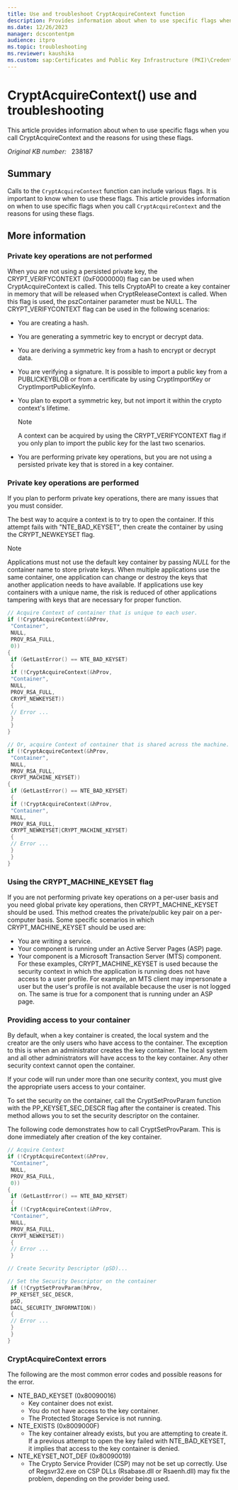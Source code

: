```yaml
---
title: Use and troubleshoot CryptAcquireContext function
description: Provides information about when to use specific flags when you call CryptAcquireContext and the reasons for using these flags.
ms.date: 12/26/2023
manager: dcscontentpm
audience: itpro
ms.topic: troubleshooting
ms.reviewer: kaushika
ms.custom: sap:Certificates and Public Key Infrastructure (PKI)\Credential Roaming and Certificate-based authentication, csstroubleshoot
---
```

# CryptAcquireContext() use and troubleshooting

This article provides information about when to use specific flags when you call CryptAcquireContext and the reasons for using these flags.

_Original KB number:_ &nbsp; 238187

## Summary

Calls to the `CryptAcquireContext` function can include various flags. It is important to know when to use these flags. This article provides information on when to use specific flags when you call `CryptAcquireContext` and the reasons for using these flags.

## More information

### Private key operations are not performed

When you are not using a persisted private key, the CRYPT_VERIFYCONTEXT (0xF0000000) flag can be used when CryptAcquireContext is called. This tells CryptoAPI to create a key container in memory that will be released when CryptReleaseContext is called. When this flag is used, the pszContainer parameter must be NULL. The CRYPT_VERIFYCONTEXT flag can be used in the following scenarios:

- You are creating a hash.
- You are generating a symmetric key to encrypt or decrypt data.
- You are deriving a symmetric key from a hash to encrypt or decrypt data.
- You are verifying a signature. It is possible to import a public key from a PUBLICKEYBLOB or from a certificate by using CryptImportKey or CryptImportPublicKeyInfo.
- You plan to export a symmetric key, but not import it within the crypto context's lifetime.

    > [!NOTE]
    > A context can be acquired by using the CRYPT_VERIFYCONTEXT flag if you only plan to import the public key for the last two scenarios.

- You are performing private key operations, but you are not using a persisted private key that is stored in a key container.

### Private key operations are performed

If you plan to perform private key operations, there are many issues that you must consider.

The best way to acquire a context is to try to open the container. If this attempt fails with "NTE_BAD_KEYSET", then create the container by using the CRYPT_NEWKEYSET flag.

> [!NOTE]
> Applications must not use the default key container by passing *NULL* for the container name to store private keys. When multiple applications use the same container, one application can change or destroy the keys that another application needs to have available. If applications use key containers with a unique name, the risk is reduced of other applications tampering with keys that are necessary for proper function.

```cpp
// Acquire Context of container that is unique to each user.
if (!CryptAcquireContext(&hProv,  
 "Container",  
 NULL,  
 PROV_RSA_FULL,  
 0))
{
 if (GetLastError() == NTE_BAD_KEYSET)
 {
 if (!CryptAcquireContext(&hProv,  
 "Container",  
 NULL,  
 PROV_RSA_FULL,  
 CRYPT_NEWKEYSET))
 {
 // Error ...
 }
 }
}

// Or, acquire Context of container that is shared across the machine.
if (!CryptAcquireContext(&hProv,  
 "Container",  
 NULL,  
 PROV_RSA_FULL,  
 CRYPT_MACHINE_KEYSET))
{
 if (GetLastError() == NTE_BAD_KEYSET)
 {
 if (!CryptAcquireContext(&hProv,  
 "Container",  
 NULL,  
 PROV_RSA_FULL,  
 CRYPT_NEWKEYSET|CRYPT_MACHINE_KEYSET)
 {
 // Error ...
 }
 }
}

```

### Using the CRYPT_MACHINE_KEYSET flag

If you are not performing private key operations on a per-user basis and you need global private key operations, then CRYPT_MACHINE_KEYSET should be used. This method creates the private/public key pair on a per-computer basis. Some specific scenarios in which CRYPT_MACHINE_KEYSET should be used are:

- You are writing a service.
- Your component is running under an Active Server Pages (ASP) page.
- Your component is a Microsoft Transaction Server (MTS) component. For these examples, CRYPT_MACHINE_KEYSET is used because the security context in which the application is running does not have access to a user profile. For example, an MTS client may impersonate a user but the user's profile is not available because the user is not logged on. The same is true for a component that is running under an ASP page.

### Providing access to your container

By default, when a key container is created, the local system and the creator are the only users who have access to the container. The exception to this is when an administrator creates the key container. The local system and all other administrators will have access to the key container. Any other security context cannot open the container.  

If your code will run under more than one security context, you must give the appropriate users access to your container.

To set the security on the container, call the CryptSetProvParam function with the PP_KEYSET_SEC_DESCR flag after the container is created. This method allows you to set the security descriptor on the container.  

The following code demonstrates how to call CryptSetProvParam. This is done immediately after creation of the key container.

```cpp
// Acquire Context  
if (!CryptAcquireContext(&hProv,  
 "Container",  
 NULL,  
 PROV_RSA_FULL,  
 0))
{
 if (GetLastError() == NTE_BAD_KEYSET)
 {
 if (!CryptAcquireContext(&hProv,  
 "Container",  
 NULL,  
 PROV_RSA_FULL,  
 CRYPT_NEWKEYSET))
 {
 // Error ...
 }

// Create Security Descriptor (pSD)...

// Set the Security Descriptor on the container
 if (!CryptSetProvParam(hProv,
 PP_KEYSET_SEC_DESCR,
 pSD,
 DACL_SECURITY_INFORMATION))
 {
 // Error ...
 }
 }
}

```

### CryptAcquireContext errors

The following are the most common error codes and possible reasons for the error.

- NTE_BAD_KEYSET (0x80090016)
  - Key container does not exist.
  - You do not have access to the key container.
  - The Protected Storage Service is not running.
- NTE_EXISTS (0x8009000F)
  - The key container already exists, but you are attempting to create it. If a previous attempt to open the key failed with NTE_BAD_KEYSET, it implies that access to the key container is denied.
- NTE_KEYSET_NOT_DEF (0x80090019)
  - The Crypto Service Provider (CSP) may not be set up correctly. Use of Regsvr32.exe on CSP DLLs (Rsabase.dll or Rsaenh.dll) may fix the problem, depending on the provider being used.
